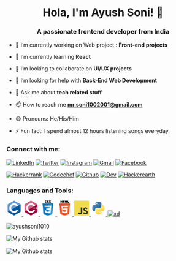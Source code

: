 <h1 align="center">Hola, I'm Ayush Soni! 👋</h1>
<h3 align="center">A passionate frontend developer from India</h3>

- 🔭 I’m currently working on Web project : **Front-end projects**

- 🌱 I’m currently learning **React**

- 👯 I’m looking to collaborate on **UI/UX projects**

- 🤝 I’m looking for help with **Back-End Web Development**

- 💬 Ask me about **tech related stuff**

- 📫 How to reach me **mr.soni1002001@gmail.com**

- 😄 Pronouns: He/His/Him

- ⚡ Fun fact: I spend almost 12 hours listening songs everyday.

<h3 align="left">Connect with me:</h3>
<div align="left">
  <a href="https://linkedin.com/in/ayushsoni1010/"><img alt="LinkedIn" src="https://img.shields.io/badge/linkedin-%230077B5.svg?style=for-the-badge&logo=linkedin&logoColor=white"/></a>
  <a href="https://twitter.com/ayushsoni1010"><img alt="Twitter" src="https://img.shields.io/badge/Twitter-D14836?style=for-the-badge&logo=twitter&logoColor=white"/></a>
  <a href="https://instagram.com/aayushsoni1010"><img alt="Instagram" src="https://img.shields.io/badge/Instagram-D14836?style=for-the-badge&logo=instagram&logoColor=white"/></a>
  <a href="mailto:mr.soni1002001@gmail.com"><img alt="Gmail" src="https://img.shields.io/badge/Gmail-D14836?style=for-the-badge&logo=gmail&logoColor=white"/></a>
  <a href="https://fb.com/ayushsoni1010/"><img alt="Facebook" src="https://img.shields.io/badge/Facebook-%230077B5.svg?style=for-the-badge&logo=facebook&logoColor=white"/></a>
  
  <a href="https://www.hackerrank.com/ayushsoni1010"><img alt="Hackerrank" src="https://img.shields.io/badge/Hackerrank-%230077B5.svg?style=for-the-badge&logo=hackerrank&logoColor=white"/></a>
  <a href="https://www.codechef.com/users/ayushsoni1010"><img alt="Codechef" src="https://img.shields.io/badge/Codechef-D14836?style=for-the-badge&logo=codechef&logoColor=white"/></a>
  <a href="https://github.com/ayushsoni1010"><img alt="Github" src="https://img.shields.io/badge/Github-D14836?style=for-the-badge&logo=github&logoColor=white"/></a>
  <a href="https://dev.to/ayushsoni1010"><img alt="Dev" src="https://img.shields.io/badge/Dev-D14836?style=for-the-badge&logo=dev&logoColor=white"/></a>
  <a href="https://www.hackerearth.com/ayushsoni1010"><img alt="Hackerearth" src="https://img.shields.io/badge/Hackerearth-%230077B5.svg?style=for-the-badge&logo=hackerearth&logoColor=white"/></a>
  
</div>


<h3 align="left">Languages and Tools:</h3>
<p align="left"> <a href="https://www.cprogramming.com/" target="_blank"> <img src="https://raw.githubusercontent.com/devicons/devicon/master/icons/c/c-original.svg" alt="c" width="40" height="40"/> </a> <a href="https://www.w3schools.com/cpp/" target="_blank"> <img src="https://raw.githubusercontent.com/devicons/devicon/master/icons/cplusplus/cplusplus-original.svg" alt="cplusplus" width="40" height="40"/> </a> <a href="https://www.w3schools.com/css/" target="_blank"> <img src="https://raw.githubusercontent.com/devicons/devicon/master/icons/css3/css3-original-wordmark.svg" alt="css3" width="40" height="40"/> </a> <a href="https://www.w3.org/html/" target="_blank"> <img src="https://raw.githubusercontent.com/devicons/devicon/master/icons/html5/html5-original-wordmark.svg" alt="html5" width="40" height="40"/> </a> <a href="https://developer.mozilla.org/en-US/docs/Web/JavaScript" target="_blank"> <img src="https://raw.githubusercontent.com/devicons/devicon/master/icons/javascript/javascript-original.svg" alt="javascript" width="40" height="40"/> </a> <a href="https://www.python.org" target="_blank"> <img src="https://raw.githubusercontent.com/devicons/devicon/master/icons/python/python-original.svg" alt="python" width="40" height="40"/> </a> <a href="https://www.adobe.com/products/xd.html" target="_blank"> <img src="https://cdn.worldvectorlogo.com/logos/adobe-xd.svg" alt="xd" width="40" height="40"/> </a> </p>



<p><img src="https://github-readme-stats.vercel.app/api/top-langs?username=ayushsoni1010&show_icons=true&locale=en&layout=compact" alt="ayushsoni1010" align="center"/></p>


<p><img alt="My Github stats" align="center" border-radius="40px" width="1000px" height="200px" src="https://github-readme-stats.vercel.app/api?username=ayushsoni1010&count_private=true&show_icons=true&hide_border=false&theme=default" href="https://github.com/ayushsoni1010"/></p>


<img alt="My Github stats" align="center" border-radius="40px" width="1000px" height="200px" src="https://github-readme-streak-stats.herokuapp.com/?user=ayushsoni1010&layout=compact" alt="saurav-skl" />


